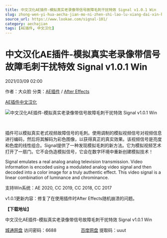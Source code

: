 ```yaml
---
title: 中文汉化AE插件-模拟真实老录像带信号故障毛刺干扰特效 Signal v1.0.1 Win
slug: zhong-wen-yi-hua-aecha-jian-mo-ni-zhen-shi-lao-lu-xiang-dai-xin-hao-gu-zhang-mao-ci-gan-rao-te-xiao-signal-v1-0-1-win
source_url: https://www.lookae.com/signal-101/
category: aechajian
tags: [AE插件, 中文汉化]
---
```

# 中文汉化AE插件-模拟真实老录像带信号故障毛刺干扰特效 Signal v1.0.1 Win

2021/03/09 02:00

作者：大众脸
分类：[AE插件](https://www.lookae.com/after-effects/aechajian/) / [After Effects](https://www.lookae.com/after-effects/)

[AE插件](https://www.lookae.com/tag/ae%e6%8f%92%e4%bb%b6/)[中文汉化](https://www.lookae.com/tag/%e4%b8%ad%e6%96%87%e6%b1%89%e5%8c%96/)

![中文汉化AE插件-模拟真实老录像带信号故障毛刺干扰特效 Signal v1.0.1 Win](https://www.lookae.com/wp-content/uploads/2021/03/Signal.jpg "中文汉化AE插件-模拟真实老录像带信号故障毛刺干扰特效 Signal v1.0.1 Win-LookAE.com")

[﻿﻿﻿](https://cloud.video.taobao.com//play/u/705956171/p/1/e/6/t/1/300625251860.mp4)

插件可以模拟真实老式视频故障信号的毛刺。使用调制的模拟视频信号对视频信息进行编码，然后将其解码为彩色图像，以获得真正的真实效果。该视频信号是亮度和色度的线性组合。Signal提供了一种发现模拟毛刺的新方法。它为模拟视频艺术打开了一扇门。它不会伪造模拟信号，它会在数字环境中重新创建模拟技术！

Signal emulates a real analog analog television transmission. Video information is encoded using a modulated analog video signal and then decoded into a color image for a truly authentic effect. This video signal is a linear combination of luminance and chrominance.

支持Win系统：AE 2020, CC 2019, CC 2018, CC 2017

v1.0.1更新内容：修复了在使用插件时After Effects随机崩溃的问题。

**【下载地址】**

中文汉化AE插件-模拟真实老录像带信号故障毛刺干扰特效 Signal v1.0.1 Win

[城通网盘](https://089u.com/f/680462-484976863-e8ccaf) 访问密码：6688                    [百度网盘](https://pan.baidu.com/s/1BlLKKRLgW-AZlrRzdlVy7w) 提取码：uuut
